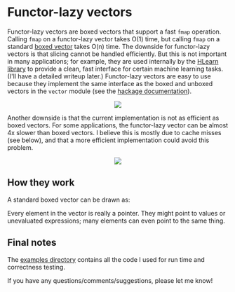 # Functor-lazy vectors

Functor-lazy vectors are boxed vectors that support a fast `fmap` operation.  Calling `fmap` on a functor-lazy vector takes O(1) time, but calling `fmap` on a standard [boxed vector](http://hackage.haskell.org/package/vector) takes O(n) time.  The downside for functor-lazy vectors is that slicing cannot be handled efficiently.  But this is not important in many applications; for example, they are used internally by the [HLearn library](http://github.com/mikeizbicki/hlearn) to provide a clean, fast interface for certain machine learning tasks.  (I'll have a detailed writeup later.)  Functor-lazy vectors are easy to use because they implement the same interface as the boxed and unboxed vectors in the `vector` module (see the [hackage documentation](http://hackage.haskell.org/package/vector-functorlazy)).

<p align="center">
<img src="https://raw.github.com/mikeizbicki/vector-functorlazy/master/img/functorlazy-v-boxed.png" />
</p>

Another downside is that the current implementation is not as efficient as boxed vectors.  For some applications, the functor-lazy vector can be almost 4x slower than boxed vectors.  I believe this is mostly due to cache misses (see below), and that a more efficient implementation could avoid this problem.

<p align="center">
<img src="https://raw.github.com/mikeizbicki/vector-functorlazy/master/img/algorithm-compare.png" />
</p>

## How they work

A standard boxed vector can be drawn as: 

Every element in the vector is really a pointer.  They might point to values or unevaluated expressions; many elements can even point to the same thing.

## Final notes

The [examples directory](https://github.com/mikeizbicki/vector-functorlazy/tree/master/src/examples) contains all the code I used for run time and correctness testing.

If you have any questions/comments/suggestions, please let me know!
